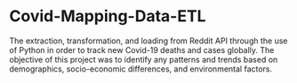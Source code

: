 # Covid-Mapping-Data-ETL
The extraction, transformation, and loading from Reddit API through the use of Python in order to track new Covid-19 deaths and cases globally. The objective of this project was to identify any patterns and trends based on demographics, socio-economic differences, and environmental factors.
